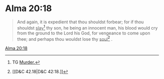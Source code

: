 # Alma 20:18

> And again, it is expedient that thou shouldst forbear; for if thou shouldst <u>slay</u>[^a] thy son, he being an innocent man, his blood would cry from the ground to the Lord his God, for vengeance to come upon thee; and perhaps thou wouldst lose thy <u>soul</u>[^b] .

[Alma 20:18](https://www.churchofjesuschrist.org/study/scriptures/bofm/alma/20?lang=eng&id=p18#p18)


[^a]: TG [Murder.](https://www.churchofjesuschrist.org/study/scriptures/tg/murder?lang=eng)
[^b]: [[D&C 42.18|D&C 42:18.]]

